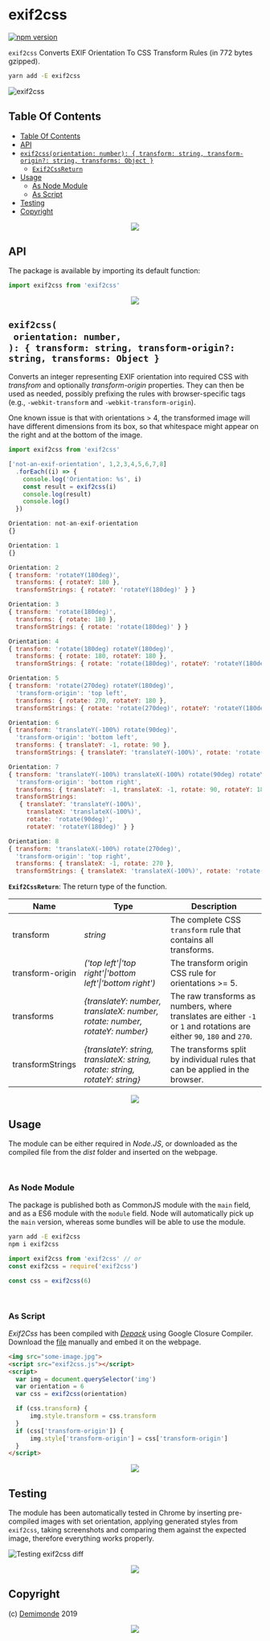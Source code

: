 # exif2css

[![npm version](https://badge.fury.io/js/exif2css.svg)](https://npmjs.org/package/exif2css)

`exif2css` Converts EXIF Orientation To CSS Transform Rules (in 772 bytes gzipped).

```sh
yarn add -E exif2css
```

![exif2css](exif2css.jpg)

## Table Of Contents

- [Table Of Contents](#table-of-contents)
- [API](#api)
- [`exif2css(orientation: number): { transform: string, transform-origin?: string, transforms: Object }`](#exif2cssorientation-number--transform-string-transform-origin-string-transforms-object-)
  * [`Exif2CssReturn`](#type-exif2cssreturn)
- [Usage](#usage)
  * [As Node Module](#as-node-module)
  * [As Script](#as-script)
- [Testing](#testing)
- [Copyright](#copyright)

<p align="center"><a href="#table-of-contents"><img src=".documentary/section-breaks/0.svg?sanitize=true"></a></p>

## API

The package is available by importing its default function:

```js
import exif2css from 'exif2css'
```

<p align="center"><a href="#table-of-contents"><img src=".documentary/section-breaks/1.svg?sanitize=true"></a></p>

## `exif2css(`<br/>&nbsp;&nbsp;`orientation: number,`<br/>`): { transform: string, transform-origin?: string, transforms: Object }`

Converts an integer representing EXIF orientation into required CSS with _transfrom_ and optionally _transform-origin_ properties. They can then be used as needed, possibly prefixing the rules with browser-specific tags (e.g., `-webkit-transform` and `-webkit-transform-origin`).

One known issue is that with orientations > 4, the transformed image will have different dimensions from its box, so that whitespace might appear on the right and at the bottom of the image.

```js
import exif2css from 'exif2css'

['not-an-exif-orientation', 1,2,3,4,5,6,7,8]
  .forEach((i) => {
    console.log('Orientation: %s', i)
    const result = exif2css(i)
    console.log(result)
    console.log()
  })
```
```js
Orientation: not-an-exif-orientation
{}

Orientation: 1
{}

Orientation: 2
{ transform: 'rotateY(180deg)',
  transforms: { rotateY: 180 },
  transformStrings: { rotateY: 'rotateY(180deg)' } }

Orientation: 3
{ transform: 'rotate(180deg)',
  transforms: { rotate: 180 },
  transformStrings: { rotate: 'rotate(180deg)' } }

Orientation: 4
{ transform: 'rotate(180deg) rotateY(180deg)',
  transforms: { rotate: 180, rotateY: 180 },
  transformStrings: { rotate: 'rotate(180deg)', rotateY: 'rotateY(180deg)' } }

Orientation: 5
{ transform: 'rotate(270deg) rotateY(180deg)',
  'transform-origin': 'top left',
  transforms: { rotate: 270, rotateY: 180 },
  transformStrings: { rotate: 'rotate(270deg)', rotateY: 'rotateY(180deg)' } }

Orientation: 6
{ transform: 'translateY(-100%) rotate(90deg)',
  'transform-origin': 'bottom left',
  transforms: { translateY: -1, rotate: 90 },
  transformStrings: { translateY: 'translateY(-100%)', rotate: 'rotate(90deg)' } }

Orientation: 7
{ transform: 'translateY(-100%) translateX(-100%) rotate(90deg) rotateY(180deg)',
  'transform-origin': 'bottom right',
  transforms: { translateY: -1, translateX: -1, rotate: 90, rotateY: 180 },
  transformStrings: 
   { translateY: 'translateY(-100%)',
     translateX: 'translateX(-100%)',
     rotate: 'rotate(90deg)',
     rotateY: 'rotateY(180deg)' } }

Orientation: 8
{ transform: 'translateX(-100%) rotate(270deg)',
  'transform-origin': 'top right',
  transforms: { translateX: -1, rotate: 270 },
  transformStrings: { translateX: 'translateX(-100%)', rotate: 'rotate(270deg)' } }
```

__<a name="type-exif2cssreturn">`Exif2CssReturn`</a>__: The return type of the function.

|       Name       |                                    Type                                     |                                                      Description                                                       |
| ---------------- | --------------------------------------------------------------------------- | ---------------------------------------------------------------------------------------------------------------------- |
| transform        | _string_                                                                    | The complete CSS `transform` rule that contains all transforms.                                                        |
| transform-origin | _('top left'\|'top right'\|'bottom left'\|'bottom right')_                  | The transform origin CSS rule for orientations >= 5.                                                                   |
| transforms       | _{translateY: number, translateX: number, rotate: number, rotateY: number}_ | The raw transforms as numbers, where translates are either `-1` or `1` and rotations are either `90`, `180` and `270`. |
| transformStrings | _{translateY: string, translateX: string, rotate: string, rotateY: string}_ | The transforms split by individual rules that can be applied in the browser.                                           |

<p align="center"><a href="#table-of-contents"><img src=".documentary/section-breaks/2.svg?sanitize=true"></a></p>

## Usage

The module can be either required in _Node.JS_, or downloaded as the compiled file from the _dist_ folder and inserted on the webpage.

<p align="center"><a href="#table-of-contents"><img src=".documentary/section-breaks/3.svg?sanitize=true" width="15"></a></p>

### As Node Module

The package is published both as CommonJS module with the `main` field, and as a ES6 module with the `module` field. Node will automatically pick up the `main` version, whereas some bundles will be able to use the module.

```bash
yarn add -E exif2css
npm i exif2css
```

```js
import exif2css from 'exif2css' // or
const exif2css = require('exif2css')

const css = exif2css(6)
```

<p align="center"><a href="#table-of-contents"><img src=".documentary/section-breaks/4.svg?sanitize=true" width="15"></a></p>

### As Script

_Exif2Css_ has been compiled with [_Depack_](https://github.com/dpck/depack) using Google Closure Compiler. Download the [file](https://github.com/demimonde/exif2css/blob/master/dist/exif2css.js) manually and embed it on the webpage.

```html
<img src="some-image.jpg">
<script src="exif2css.js"></script>
<script>
  var img = document.querySelector('img')
  var orientation = 6
  var css = exif2css(orientation)

  if (css.transform) {
      img.style.transform = css.transform
  }
  if (css['transform-origin']) {
      img.style['transform-origin'] = css['transform-origin']
  }
</script>
```

<p align="center"><a href="#table-of-contents"><img src=".documentary/section-breaks/5.svg?sanitize=true"></a></p>

## Testing

The module has been automatically tested in Chrome by inserting pre-compiled images with set orientation, applying generated styles from `exif2css`, taking screenshots and comparing them against the expected image, therefore everything works properly.

![Testing exif2css diff](artifacts/1_diff.png)

<p align="center"><a href="#table-of-contents"><img src=".documentary/section-breaks/6.svg?sanitize=true"></a></p>

## Copyright

(c) [Demimonde][1] 2019

[1]: https://demimonde.cc

<p align="center"><a href="#table-of-contents"><img src=".documentary/section-breaks/-1.svg?sanitize=true"></a></p>
